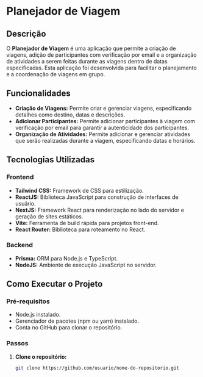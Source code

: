 # Planejador de Viagem

## Descrição

O **Planejador de Viagem** é uma aplicação que permite a criação de viagens, adição de participantes com verificação por email e a organização de atividades a serem feitas durante as viagens dentro de datas especificadas. Esta aplicação foi desenvolvida para facilitar o planejamento e a coordenação de viagens em grupo.

## Funcionalidades

- **Criação de Viagens:** Permite criar e gerenciar viagens, especificando detalhes como destino, datas e descrições.
- **Adicionar Participantes:** Permite adicionar participantes à viagem com verificação por email para garantir a autenticidade dos participantes.
- **Organização de Atividades:** Permite adicionar e gerenciar atividades que serão realizadas durante a viagem, especificando datas e horários.

## Tecnologias Utilizadas

### Frontend

- **Tailwind CSS:** Framework de CSS para estilização.
- **ReactJS:** Biblioteca JavaScript para construção de interfaces de usuário.
- **NextJS:** Framework React para renderização no lado do servidor e geração de sites estáticos.
- **Vite:** Ferramenta de build rápida para projetos front-end.
- **React Router:** Biblioteca para roteamento no React.

### Backend

- **Prisma:** ORM para Node.js e TypeScript.
- **NodeJS:** Ambiente de execução JavaScript no servidor.

## Como Executar o Projeto

### Pré-requisitos

- Node.js instalado.
- Gerenciador de pacotes (npm ou yarn) instalado.
- Conta no GitHub para clonar o repositório.

### Passos

1. **Clone o repositório:**

   ```bash
   git clone https://github.com/usuario/nome-do-repositorio.git
